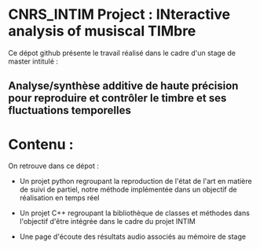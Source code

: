 # CNRS_INTIM Project : INteractive analysis of musiscal TIMbre

Ce dépot github présente le travail réalisé dans le cadre d'un stage de master intitulé : 

##  Analyse/synthèse additive de haute précision pour reproduire et contrôler le timbre et ses fluctuations temporelles

# Contenu :

On retrouve dans ce dépot : 

* Un projet python regroupant la reproduction de l'état de l'art en matière de suivi de partiel, notre méthode implémentée dans un objectif de réalisation en temps réel

* Un projet C++ regroupant la bibliothèque de classes et méthodes dans l'objectif d'être intégrée dans le cadre du projet INTIM

* Une page d'écoute des résultats audio associés au mémoire de stage 
